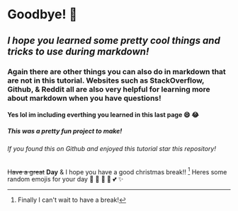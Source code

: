 # Goodbye! :wave:

## *I hope you learned some pretty cool things and tricks to use during markdown!* 

### Again there are other things you can also do in markdown that are not in this tutorial. Websites such as StackOverflow, Github, & Reddit all are also very helpful for learning more about markdown when you have questions!

#### Yes lol im including everthing you learned in this last page :smile: :joy:

##### This was a pretty fun project to make!

###### If you found this on Github and enjoyed this tutorial star this repository!

~~Have a great~~ **Day** & I hope you have a good christmas break!! [^1]
Heres some random emojis for your day :star_struck: :smiling_face_with_three_hearts: :partying_face: :heartbeat: :two_hearts: :sparkles:


[^1]: Finally I can't wait to have a break!